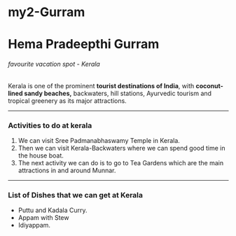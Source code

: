 # my2-Gurram
# Hema Pradeepthi Gurram
###### favourite vacation spot - Kerala
Kerala is one of the prominent **tourist destinations of India**, with **coconut-lined sandy beaches,** backwaters, hill stations, Ayurvedic tourism and tropical greenery as its major attractions.
<hr></hr>
<h3>Activities to do at kerala</h3>
<ol>
<li>We can visit Sree Padmanabhaswamy Temple in Kerala.</li>
<li>Then we can visit Kerala-Backwaters where we can spend good time in the house boat.</li>
<li>The next activity we can do is to go to Tea Gardens which are the main attractions in and around Munnar.</li>
</ol>
<hr></hr>
<h3>List of Dishes that we can get at Kerala</h3>
<ul> 
<li> Puttu and Kadala Curry.</li>
<li> Appam with Stew </li>
<li> Idiyappam.</li>
</ul>